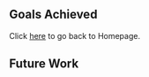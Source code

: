 ## Goals Achieved

Click <a href="https://yanlitao.github.io/fastDP">here</a> to go back to Homepage.

## Future Work
